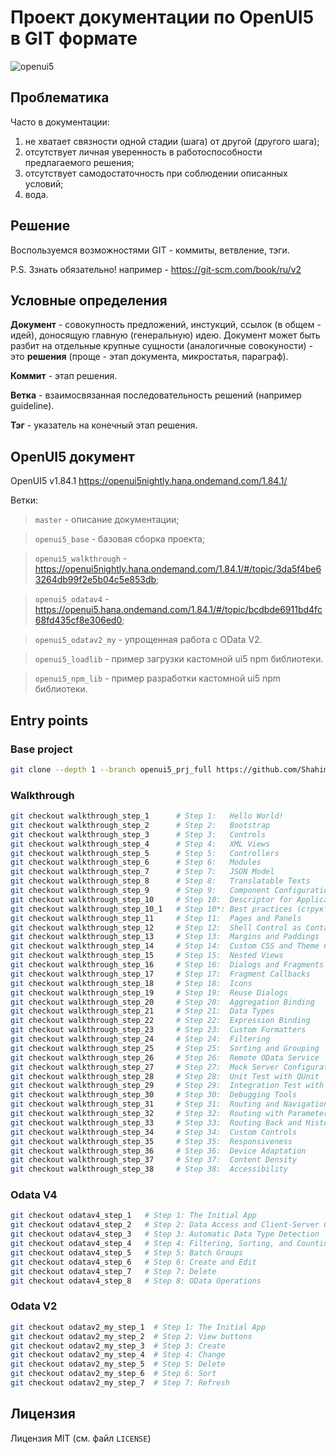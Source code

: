 # Проект документации по OpenUI5 в GIT формате

![openui5](http://openui5.org/images/OpenUI5_new_big_side.png)
## Проблематика

Часто в документации:
1. не хватает связности одной стадии (шага) от другой (другого шага);
2. отсутствует личная уверенность в работоспособности предлагаемого решения;
3. отсутствует самодостаточность при соблюдении описанных условий;
4. вода.

## Решение

Воспользуемся возможностями GIT - коммиты, ветвление, тэги.

P.S. Ззнать обязательно! например - https://git-scm.com/book/ru/v2

## Условные определения

**Документ** - совокупность предложений, инстукций, ссылок (в общем - идей), доносящую главную (генеральную) идею. Документ может быть разбит на отдельные крупные сущности (аналогичные совокуности) - это **решения** (проще - этап документа, микростатья, параграф).

**Коммит** - этап решения.

**Ветка** - взаимосвязанная последовательность решений (например guideline).

**Тэг** - указатель на конечный этап решения.

## OpenUI5 документ

OpenUI5 v1.84.1 https://openui5nightly.hana.ondemand.com/1.84.1/

Ветки:

>`master` - описание документации;

>`openui5_base` - базовая сборка проекта;

>`openui5_walkthrough` - https://openui5nightly.hana.ondemand.com/1.84.1/#/topic/3da5f4be63264db99f2e5b04c5e853db;

>`openui5_odatav4` - https://openui5.hana.ondemand.com/1.84.1/#/topic/bcdbde6911bd4fc68fd435cf8e306ed0;

>`openui5_odatav2_my` - упрощенная работа с OData V2.

>`openui5_loadlib` - пример загрузки кастомной ui5 npm библиотеки.

>`openui5_npm_lib` - пример разработки кастомной ui5 npm библиотеки.

## Entry points

### Base project

```bash
git clone --depth 1 --branch openui5_prj_full https://github.com/Shahimat/OpenUI5_StepByStep      # Full version
```

### Walkthrough

```bash
git checkout walkthrough_step_1      # Step 1:   Hello World!
git checkout walkthrough_step_2      # Step 2:   Bootstrap
git checkout walkthrough_step_3      # Step 3:   Controls
git checkout walkthrough_step_4      # Step 4:   XML Views
git checkout walkthrough_step_5      # Step 5:   Controllers
git checkout walkthrough_step_6      # Step 6:   Modules
git checkout walkthrough_step_7      # Step 7:   JSON Model
git checkout walkthrough_step_8      # Step 8:   Translatable Texts
git checkout walkthrough_step_9      # Step 9:   Component Configuration
git checkout walkthrough_step_10     # Step 10:  Descriptor for Applications
git checkout walkthrough_step_10_1   # Step 10*: Best practices (структура папок проекта)
git checkout walkthrough_step_11     # Step 11:  Pages and Panels
git checkout walkthrough_step_12     # Step 12:  Shell Control as Container 
git checkout walkthrough_step_13     # Step 13:  Margins and Paddings
git checkout walkthrough_step_14     # Step 14:  Custom CSS and Theme Colors
git checkout walkthrough_step_15     # Step 15:  Nested Views
git checkout walkthrough_step_16     # Step 16:  Dialogs and Fragments
git checkout walkthrough_step_17     # Step 17:  Fragment Callbacks
git checkout walkthrough_step_18     # Step 18:  Icons
git checkout walkthrough_step_19     # Step 19:  Reuse Dialogs
git checkout walkthrough_step_20     # Step 20:  Aggregation Binding
git checkout walkthrough_step_21     # Step 21:  Data Types
git checkout walkthrough_step_22     # Step 22:  Expression Binding
git checkout walkthrough_step_23     # Step 23:  Custom Formatters
git checkout walkthrough_step_24     # Step 24:  Filtering
git checkout walkthrough_step_25     # Step 25:  Sorting and Grouping
git checkout walkthrough_step_26     # Step 26:  Remote OData Service
git checkout walkthrough_step_27     # Step 27:  Mock Server Configuration
git checkout walkthrough_step_28     # Step 28:  Unit Test with QUnit
git checkout walkthrough_step_29     # Step 29:  Integration Test with OPA
git checkout walkthrough_step_30     # Step 30:  Debugging Tools
git checkout walkthrough_step_31     # Step 31:  Routing and Navigation
git checkout walkthrough_step_32     # Step 32:  Routing with Parameters
git checkout walkthrough_step_33     # Step 33:  Routing Back and History
git checkout walkthrough_step_34     # Step 34:  Custom Controls
git checkout walkthrough_step_35     # Step 35:  Responsiveness
git checkout walkthrough_step_36     # Step 36:  Device Adaptation
git checkout walkthrough_step_37     # Step 37:  Content Density
git checkout walkthrough_step_38     # Step 38:  Accessibility
```

### Odata V4

```bash
git checkout odatav4_step_1   # Step 1: The Initial App
git checkout odatav4_step_2   # Step 2: Data Access and Client-Server Communication
git checkout odatav4_step_3   # Step 3: Automatic Data Type Detection
git checkout odatav4_step_4   # Step 4: Filtering, Sorting, and Counting
git checkout odatav4_step_5   # Step 5: Batch Groups
git checkout odatav4_step_6   # Step 6: Create and Edit
git checkout odatav4_step_7   # Step 7: Delete
git checkout odatav4_step_8   # Step 8: OData Operations
```

### Odata V2

```bash
git checkout odatav2_my_step_1  # Step 1: The Initial App
git checkout odatav2_my_step_2  # Step 2: View buttons
git checkout odatav2_my_step_3  # Step 3: Create
git checkout odatav2_my_step_4  # Step 4: Change
git checkout odatav2_my_step_5  # Step 5: Delete
git checkout odatav2_my_step_6  # Step 6: Sort
git checkout odatav2_my_step_7  # Step 7: Refresh
```

## Лицензия

Лицензия MIT (см. файл `LICENSE`)